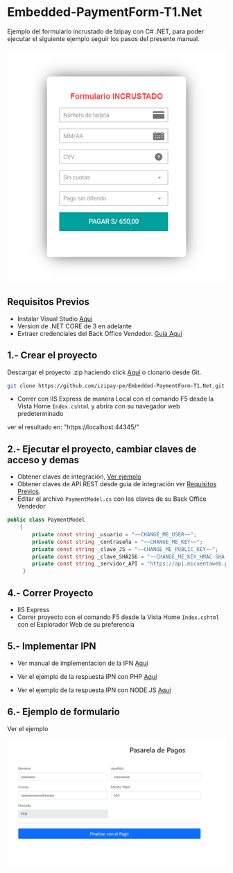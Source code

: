 # Embedded-PaymentForm-T1.Net

Ejemplo del formulario incrustado de Izipay con C# .NET, para poder ejecutar el siguiente ejemplo seguir los pasos del presente manual.

![pagar](images/pagar.png)

<a name="Requisitos_Previos"></a>

## Requisitos Previos

* Instalar Visual Studio [Aquí](https://visualstudio.microsoft.com/es/)
* Version de .NET CORE de 3 en adelante
* Extraer credenciales del Back Office Vendedor. [Guía Aquí](https://github.com/izipay-pe/obtener-credenciales-de-conexion)

## 1.- Crear el proyecto
Descargar el proyecto .zip haciendo click [Aquí](https://github.com/izipay-pe/Embedded-PaymentForm-T1.Net/archive/refs/heads/main.zip) o clonarlo desde Git.
```sh
git clone https://github.com/izipay-pe/Embedded-PaymentForm-T1.Net.git
``` 
* Correr con IIS Express de manera Local con el comando F5 desde la Vista Home `Index.cshtml` y abrira con su navegador web predeterminado

ver el resultado en: "https://localhost:44345/"

## 2.- Ejecutar el proyecto, cambiar claves de acceso y demas 
* Obtener claves de integración, [Ver ejemplo](https://github.com/izipay-pe/obtener-credenciales-de-conexion#readme)
* Obtener claves de API REST desde guía de integración ver [Requisitos Previos](#Requisitos_Previos).
* Editar el archivo `PaymentModel.cs` con las claves de su Back Office Vendedor
```c#   
public class PaymentModel
    {
        private const string _usuario = "~~CHANGE_ME_USER~~";
        private const string _contraseña = "~~CHANGE_ME_KEY~~";
        private const string _clave_JS = "~~CHANGE_ME_PUBLIC_KEY~~";
        private const string _clave_SHA256 = "~~CHANGE_ME_KEY_HMAC-SHA-256~~";
        private const string _servidor_API = "https://api.micuentaweb.pe/";
     }
```

## 4.- Correr Proyecto
* IIS Express
* Correr proyecto con el comando F5 desde la Vista Home `Index.cshtml` con el Explorador Web de su preferencia

## 5.- Implementar IPN

* Ver manual de implementacion de la IPN [Aquí](https://secure.micuentaweb.pe/doc/es-PE/rest/V4.0/kb/payment_done.html)

* Ver el ejemplo de la respuesta IPN con PHP [Aquí](https://github.com/izipay-pe/Redirect-PaymentForm-IpnT1-PHP)

* Ver el ejemplo de la respuesta IPN con NODE.JS [Aquí](https://github.com/izipay-pe/Response-PaymentFormT1-Ipn)

## 6.- Ejemplo de formulario
Ver el ejemplo

![demo](images/demo.png)
